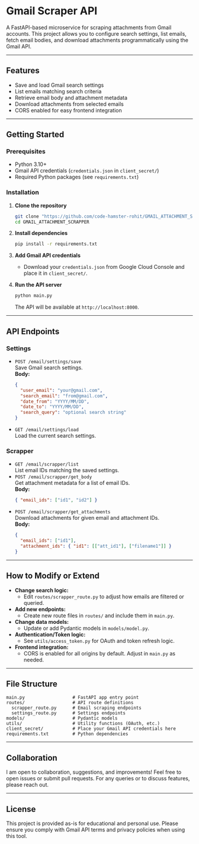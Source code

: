 # Gmail Scraper API

A FastAPI-based microservice for scraping attachments from Gmail accounts. This project allows you to configure search settings, list emails, fetch email bodies, and download attachments programmatically using the Gmail API.

---

## Features

- Save and load Gmail search settings
- List emails matching search criteria
- Retrieve email body and attachment metadata
- Download attachments from selected emails
- CORS enabled for easy frontend integration

---

## Getting Started

### Prerequisites

- Python 3.10+
- Gmail API credentials (`credentials.json` in `client_secret/`)
- Required Python packages (see `requirements.txt`)

### Installation

1. **Clone the repository**
   ```sh
   git clone "https://github.com/code-hamster-rohit/GMAIL_ATTACHMENT_SCRAPPER.git"
   cd GMAIL_ATTACHMENT_SCRAPPER
   ```
2. **Install dependencies**
   ```sh
   pip install -r requirements.txt
   ```
3. **Add Gmail API credentials**

   - Download your `credentials.json` from Google Cloud Console and place it in `client_secret/`.

4. **Run the API server**
   ```sh
   python main.py
   ```
   The API will be available at `http://localhost:8000`.

---

## API Endpoints

### Settings

- `POST /email/settings/save`  
  Save Gmail search settings.  
  **Body:**
  ```json
  {
    "user_email": "your@gmail.com",
    "search_email": "from@gmail.com",
    "date_from": "YYYY/MM/DD",
    "date_to": "YYYY/MM/DD",
    "search_query": "optional search string"
  }
  ```
- `GET /email/settings/load`  
  Load the current search settings.

### Scrapper

- `GET /email/scrapper/list`  
  List email IDs matching the saved settings.
- `POST /email/scrapper/get_body`  
  Get attachment metadata for a list of email IDs.  
  **Body:**
  ```json
  { "email_ids": ["id1", "id2"] }
  ```
- `POST /email/scrapper/get_attachments`  
  Download attachments for given email and attachment IDs.  
  **Body:**
  ```json
  {
    "email_ids": ["id1"],
    "attachment_ids": { "id1": [["att_id1"], ["filename1"]] }
  }
  ```

---

## How to Modify or Extend

- **Change search logic:**
  - Edit `routes/scrapper_route.py` to adjust how emails are filtered or queried.
- **Add new endpoints:**
  - Create new route files in `routes/` and include them in `main.py`.
- **Change data models:**
  - Update or add Pydantic models in `models/model.py`.
- **Authentication/Token logic:**
  - See `utils/access_token.py` for OAuth and token refresh logic.
- **Frontend integration:**
  - CORS is enabled for all origins by default. Adjust in `main.py` as needed.

---

## File Structure

```
main.py                  # FastAPI app entry point
routes/                  # API route definitions
  scrapper_route.py      # Email scraping endpoints
  settings_route.py      # Settings endpoints
models/                  # Pydantic models
utils/                   # Utility functions (OAuth, etc.)
client_secret/           # Place your Gmail API credentials here
requirements.txt         # Python dependencies
```

---

## Collaboration

I am open to collaboration, suggestions, and improvements! Feel free to open issues or submit pull requests. For any queries or to discuss features, please reach out.

---

## License

This project is provided as-is for educational and personal use. Please ensure you comply with Gmail API terms and privacy policies when using this tool.
